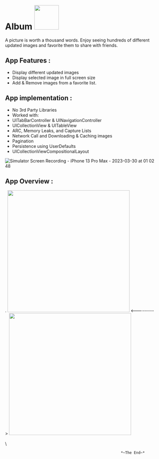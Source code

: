 # Album  <img src="https://user-images.githubusercontent.com/100219531/228684940-99ea3daf-c364-4091-9ed8-ff48dba6e369.gif" width="80">


    
 A picture is worth a thousand words. Enjoy seeing hundreds of different updated images and favorite them to share with friends.     



## App Features : 
-	Display different updated images
-	Display selected image in full screen size
-	Add & Remove images from a favorite list.






## App implementation : 
-	No 3rd Party Libraries
-	Worked with:
   - UITabBarController & UINavigationController
   - UICollectionView & UITableView
   - ARC, Memory Leaks, and Capture Lists
   - Network Call and Downloading & Caching images
   - Pagination
   - Persistence using UserDefaults
   - UICollectionViewCompositionalLayout


![Simulator Screen Recording - iPhone 13 Pro Max - 2023-03-30 at 01 02 48](https://user-images.githubusercontent.com/100219531/228690601-402daeaf-a8d4-4c95-96c6-5eceedbf3c27.gif)

   
## App Overview : 
.
             <img src="https://user-images.githubusercontent.com/100219531/228690601-402daeaf-a8d4-4c95-96c6-5eceedbf3c27.gif" width="400">                                                              <---------> <img src="https://user-images.githubusercontent.com/100219531/225424364-63f145dd-db79-4e14-849a-2bbf956f6baf.gif" width="400">
\
\
\

                                                         *~The End~*

